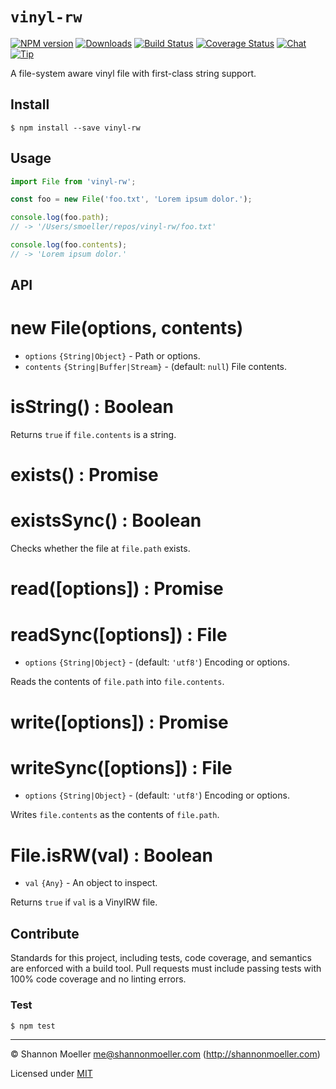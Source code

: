 # `vinyl-rw`

[![NPM version][npm-img]][npm-url] [![Downloads][downloads-img]][npm-url] [![Build Status][travis-img]][travis-url] [![Coverage Status][coveralls-img]][coveralls-url] [![Chat][gitter-img]][gitter-url] [![Tip][amazon-img]][amazon-url]

A file-system aware vinyl file with first-class string support.

## Install

    $ npm install --save vinyl-rw

## Usage

```js
import File from 'vinyl-rw';

const foo = new File('foo.txt', 'Lorem ipsum dolor.');

console.log(foo.path);
// -> '/Users/smoeller/repos/vinyl-rw/foo.txt'

console.log(foo.contents);
// -> 'Lorem ipsum dolor.'
```

## API

# new File(options, contents)

- `options` `{String|Object}` - Path or options.
- `contents` `{String|Buffer|Stream}` - (default: `null`) File contents.

# isString() : Boolean

Returns `true` if `file.contents` is a string.

# exists() : Promise<Boolean>
# existsSync() : Boolean

Checks whether the file at `file.path` exists.

# read([options]) : Promise<File>
# readSync([options]) : File

- `options` `{String|Object}` - (default: `'utf8'`) Encoding or options.

Reads the contents of `file.path` into `file.contents`.

# write([options]) : Promise<File>
# writeSync([options]) : File

- `options` `{String|Object}` - (default: `'utf8'`) Encoding or options.

Writes `file.contents` as the contents of `file.path`.

# File.isRW(val) : Boolean

- `val` `{Any}` - An object to inspect.

Returns `true` if `val` is a VinylRW file.

## Contribute

Standards for this project, including tests, code coverage, and semantics are enforced with a build tool. Pull requests must include passing tests with 100% code coverage and no linting errors.

### Test

    $ npm test

----

© Shannon Moeller <me@shannonmoeller.com> (http://shannonmoeller.com)

Licensed under [MIT](http://shannonmoeller.com/mit.txt)

[amazon-img]:    https://img.shields.io/badge/amazon-tip_jar-yellow.svg?style=flat-square
[amazon-url]:    https://www.amazon.com/gp/registry/wishlist/1VQM9ID04YPC5?sort=universal-price
[coveralls-img]: http://img.shields.io/coveralls/shannonmoeller/vinyl-rw/master.svg?style=flat-square
[coveralls-url]: https://coveralls.io/r/shannonmoeller/vinyl-rw
[downloads-img]: http://img.shields.io/npm/dm/vinyl-rw.svg?style=flat-square
[gitter-img]:    http://img.shields.io/badge/gitter-join_chat-1dce73.svg?style=flat-square
[gitter-url]:    https://gitter.im/shannonmoeller/shannonmoeller
[npm-img]:       http://img.shields.io/npm/v/vinyl-rw.svg?style=flat-square
[npm-url]:       https://npmjs.org/package/vinyl-rw
[travis-img]:    http://img.shields.io/travis/shannonmoeller/vinyl-rw.svg?style=flat-square
[travis-url]:    https://travis-ci.org/shannonmoeller/vinyl-rw
